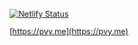 [![Netlify Status](https://api.netlify.com/api/v1/badges/821ed201-107f-4b08-94a5-3be5e494eab3/deploy-status)](https://app.netlify.com/sites/badass/deploys)
 
 [https://pvy.me](https://pvy.me)
